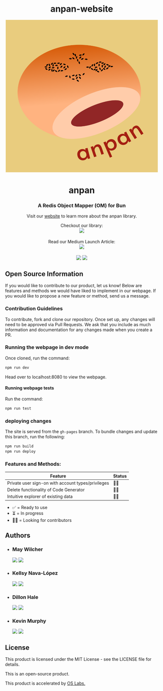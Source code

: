 <h1 align="center">anpan-website</h1>

<p align="center">
  <img src="https://raw.githubusercontent.com/oslabs-beta/anpan/dev/assets/anpan-logo.png" />
</p>

<h1 align="center">anpan</h1>
<div align="center">
    <h3>A Redis Object Mapper (OM) for Bun</h3>
    <p>Visit our <a href="https://breadisbuns.github.io/">website</a> to learn more about the anpan library.</p>
</div>
<div align="center">
Checkout our library:
</div>
<div align="center">
<a href="https://www.npmjs.com/package/@breadisbuns/anpan">
<img src="https://img.shields.io/badge/npm-CB3837?style=for-the-badge&logo=npm&logoColor=white" /></a>
</div>
<br>
<div align="center">Read our Medium Launch Article:</div>
<div align="center">
<a href="https://medium.com/@anpanomofficial/anpan-a-redisdb-om-for-bun-42a89af745fa">
<img src="https://img.shields.io/badge/Medium-12100E?style=for-the-badge&logo=medium&logoColor=white" /></a>
</div>
<br>
<div align="center">
<img src="https://img.shields.io/badge/GitHub%20Pages-222222?style=for-the-badge&logo=GitHub%20Pages&logoColor=white" />
<img src="https://img.shields.io/badge/Sass-CC6699?style=for-the-badge&logo=sass&logoColor=white" />
</div>

## Open Source Information

If you would like to contribute to our product, let us know! Below are features and methods we would have liked to implement in our webpage. If you would like to propose a new feature or method, send us a message.

### Contribution Guidelines

To contribute, fork and clone our repository. Once set up, any changes will need to be approved via Pull Requests. We ask that you include as much information and documentation for any changes made when you create a PR.

### Running the webpage in dev mode

Once cloned, run the command:

```bash
npm run dev
```

Head over to localhost:8080 to view the webpage.

#### Running webpage tests

Run the command:

```bash
npm run test
```

### deploying changes

The site is served from the `gh-pages` branch. To bundle changes and update this branch, run the following:

```bash
npm run build
npm run deploy
```

### Features and Methods:

| Feature                                            | Status |
| -------------------------------------------------- | ------ |
| Private user sign-on with account types/privileges | 🙏🏻     |
| Delete functionality of Code Generator             | 🙏🏻     |
| Intuitive explorer of existing data                | 🙏🏻     |

- ✅ = Ready to use
- ⏳ = In progress
- 🙏🏻 = Looking for contributors

## <a name='authors'></a> Authors

- ### May Wilcher
  <a href="https://github.com/rehcliw"><img src="https://img.shields.io/badge/GitHub-100000?style=for-the-badge&logo=github&logoColor=white"/></a>
  <a href="https://www.linkedin.com/in/may-wilcher/"><img src="https://img.shields.io/badge/LinkedIn-0077B5?style=for-the-badge&logo=linkedin&logoColor=white"/></a>
- ### Kellsy Nava-López
  <a href="https://github.com/kelsIam"><img src="https://img.shields.io/badge/GitHub-100000?style=for-the-badge&logo=github&logoColor=white"/></a>
  <a href="https://www.linkedin.com/in/kellsy-nava-l%C3%B3pez/"><img src="https://img.shields.io/badge/LinkedIn-0077B5?style=for-the-badge&logo=linkedin&logoColor=white"/></a>
- ### Dillon Hale
  <a href="https://github.com/HailsD"><img src="https://img.shields.io/badge/GitHub-100000?style=for-the-badge&logo=github&logoColor=white"/></a>
  <a href="https://www.linkedin.com/in/dillon-hale/"><img src="https://img.shields.io/badge/LinkedIn-0077B5?style=for-the-badge&logo=linkedin&logoColor=white"/></a>
- ### Kevin Murphy
  <a href="https://github.com/murph212"><img src="https://img.shields.io/badge/GitHub-100000?style=for-the-badge&logo=github&logoColor=white"/></a>
  <a href="https://www.linkedin.com/in/kevin-murphy-5173701b/"><img src="https://img.shields.io/badge/LinkedIn-0077B5?style=for-the-badge&logo=linkedin&logoColor=white"/></a>

## <a name='license'></a> License

This product is licensed under the MIT License - see the LICENSE file for details.

This is an open-source product.

This product is accelerated by <a href="https://opensourcelabs.io/">OS Labs.</a>
